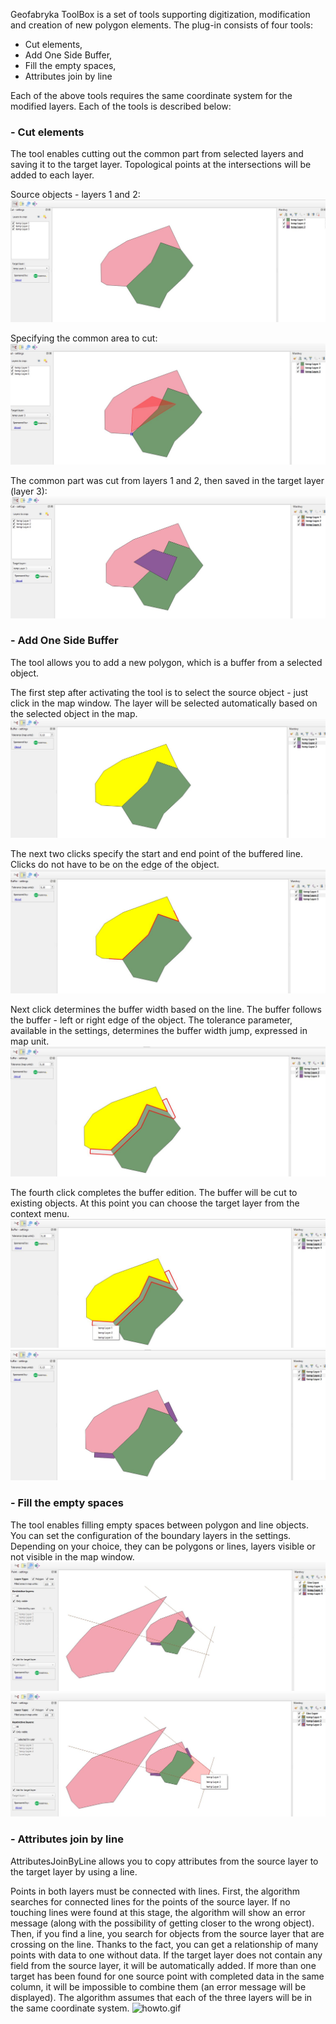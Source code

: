 Geofabryka ToolBox is a set of tools supporting digitization, modification and creation of new polygon elements.
The plug-in consists of four tools:
- Cut elements,
- Add One Side Buffer,
- Fill the empty spaces,
- Attributes join by line

Each of the above tools requires the same coordinate system for the modified layers.
Each of the tools is described below:

### - Cut elements

The tool enables cutting out the common part from selected layers and saving it to the target layer. Topological points at the intersections will be added to each layer.


Source objects - layers 1 and 2:
<img src="https://github.com/abocianowski/Geofabryka-Toolbox-/blob/master/how_to/1.jpg?raw=true" alt="1.jpg">


Specifying the common area to cut:
<img src="https://github.com/abocianowski/Geofabryka-Toolbox-/blob/master/how_to/2.jpg?raw=true" alt="2.jpg">

The common part was cut from layers 1 and 2, then saved in the target layer (layer 3):
<img src="https://github.com/abocianowski/Geofabryka-Toolbox-/blob/master/how_to/3.jpg?raw=true" alt="3.jpg">


### - Add One Side Buffer
The tool allows you to add a new polygon, which is a buffer from a selected object.


The first step after activating the tool is to select the source object - just click in the map window. The layer will be selected automatically based on the selected object in the map.
<img src="https://github.com/abocianowski/Geofabryka-Toolbox-/blob/master/how_to/4.jpg?raw=true" alt="4.jpg">

The next two clicks specify the start and end point of the buffered line. Clicks do not have to be on the edge of the object.
<img src="https://github.com/abocianowski/Geofabryka-Toolbox-/blob/master/how_to/5.jpg?raw=true" alt="5.jpg">

Next click determines the buffer width based on the line. The buffer follows the buffer - left or right edge of the object. The tolerance parameter, available in the settings, determines the buffer width jump, expressed in map unit.
<img src="https://github.com/abocianowski/Geofabryka-Toolbox-/blob/master/how_to/6.jpg?raw=true" alt="6.jpg">

The fourth click completes the buffer edition. The buffer will be cut to existing objects. At this point you can choose the target layer from the context menu.
<img src="https://github.com/abocianowski/Geofabryka-Toolbox-/blob/master/how_to/7.jpg?raw=true" alt="7.jpg">
<img src="https://github.com/abocianowski/Geofabryka-Toolbox-/blob/master/how_to/8.jpg?raw=true" alt="8.jpg">


### - Fill the empty spaces
The tool enables filling empty spaces between polygon and line objects. You can set the configuration of the boundary layers in the settings. Depending on your choice, they can be polygons or lines, layers visible or not visible in the map window.
<img src="https://github.com/abocianowski/Geofabryka-Toolbox-/blob/master/how_to/9.jpg?raw=true" alt="9.jpg">
<img src="https://github.com/abocianowski/Geofabryka-Toolbox-/blob/master/how_to/10.jpg?raw=true" alt="10.jpg">

### - Attributes join by line
AttributesJoinByLine allows you to copy attributes from the source layer to the target layer by using a line.

Points in both layers must be connected with lines. First, the algorithm searches for connected lines for the points of the source layer. If no touching lines were found at this stage, the algorithm will show an error message (along with the possibility of getting closer to the wrong object). Then, if you find a line, you search for objects from the source layer that are crossing on the line. Thanks to the fact, you can get a relationship of many points with data to one without data. If the target layer does not contain any field from the source layer, it will be automatically added. If more than one target has been found for one source point with completed data in the same column, it will be impossible to combine them (an error message will be displayed). The algorithm assumes that each of the three layers will be in the same coordinate system.
<img src="https://github.com/abocianowski/AttributesJoinByLine/blob/master/HowTo_gif/howto.gif?raw=true" alt="howto.gif">
